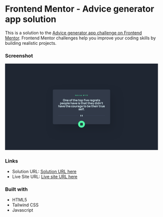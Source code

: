 # Frontend Mentor - Advice generator app solution

This is a solution to the [Advice generator app challenge on Frontend Mentor](https://www.frontendmentor.io/challenges/advice-generator-app-QdUG-13db). Frontend Mentor challenges help you improve your coding skills by building realistic projects.

### Screenshot

![](./images/Screenshot.png)

### Links

- Solution URL: [Solution URL here](https://github.com/NDK1195/advice-generator-app)
- Live Site URL: [Live site URL here](https://ndk1195.github.io/advice-generator-app/)

### Built with

- HTML5
- Tailwind CSS
- Javascript
